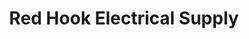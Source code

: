 ---
title: "Red Hook Electrical Supply"
url: /red-hook/red-hook-electrical-supply/
shop: Eisenwaren
---